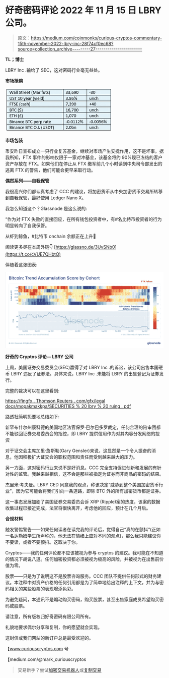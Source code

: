 # 好奇密码评论 2022 年 11 月 15 日 LBRY 公司。

> 原文：<https://medium.com/coinmonks/curious-cryptos-commentary-15th-november-2022-lbry-inc-28f74cf0ec68?source=collection_archive---------27----------------------->

**TL；博士**

LBRY Inc .输给了 SEC，这对密码行业毫无益处。

**市场抢购**

![](img/de2d898b5d2c8b50ded395107d4d79e1.png)

**市场包装**

币安昨日宣布成立一只行业复苏基金，继续对市场产生安抚作用，这不是坏事。据我所知，FTX 事件的影响仅限于一家对冲基金，该基金将约 90%现已冻结的客户资产存放在 FTX。如果他们在停止从 FTX 撤军前几个小时读到中央司令部发出的逃离 FTX 的警告，他们可能会更早采取行动。

**偶然系列——自我保管**

我很高兴你们都认真考虑了 CCC 的建议，将加密货币从中央加密货币交易所转移到自我保管，最好使用 Ledger Nano X。

我怎么知道这个？Glassnode 是这么说的:

“作为对 FTX 失败的直接回应，在所有钱包投资者中，有#名比特币投资者的行为明显转向了自我保管。

从虾到鲸鱼，#比特币 onchain 余额正在上升🔵

阅读更多尽在本周外链👇
[https://glassno.de/3UvSNb0](https://t.co/cVUE7QHbtQ)

伴随着这张图表:

![](img/cf1ec16778bdf13b2302d2f51f6e3c0d.png)

**好奇的 Cryptos 评论— LBRY 公司**

上周，美国证券交易委员会(SEC)赢得了对 LBRY Inc .的诉讼，该公司出售本国硬币 LBRY 违反了证券法。具体来说，LBRY Inc .未能将 LBRY 的出售登记为证券发行。

完整的裁决可以在这里看到:

[https://fingfx . Thomson Reuters . com/gfx/legal docs/mopakmakkpa/SECURITIES % 20 lbry % 20 ruing . pdf](https://fingfx.thomsonreuters.com/gfx/legaldocs/mopakmakkpa/SECURITIES%20LBRY%20ruling.pdf)

路透社简明扼要地总结如下:

新罕布什尔州康科德的美国地区法官保罗·巴尔巴多罗裁定，任何合理的陪审团都不能驳回证券交易委员会的指控，即 LBRY 提供信用作为对其内容分发网络的投资

对于证交会主席加里·詹斯勒(Gary Gensler)来说，这显然是一个令人振奋的消息，他因积极扩大证交会的职权范围和责任而受到越来越大的压力。

另一方面，这对密码行业来说不是好消息。CCC 完全支持促进创新和发展的有针对性的监管。我越来越相信，这不会是那些被指定为证券而非商品的密码的结果。

杰里米·考夫曼。LBRY CED 同意我的观点，称该决定“威胁到整个美国加密货币行业”，因为它可能会将我们引向一条道路，即除 BTC 外的所有加密货币都是证券。

这一事态发展加剧了美国证券交易委员会诉 XRP (Ripple)案的热度，该案的数据收集过程已接近完成，法官将很快离开，考虑他的回应，预计在几个月后。

**合规材料**

触发警惕警告——如果任何读者在读完我的评论后，觉得自己“真的在颤抖”(正如一名达勒姆学生所声称的，他无法在情绪上应对不同的观点)，那么我只能建议你不要读，或者不要颤抖。这取决于你。

Cryptos——我的任何评论都不应该被视为参与 cryptos 的建议。我可能在不知道的情况下胡说八道。任何加密投资都必须被视为极高的风险，并被视为在出售前价值为零。

股票——只是为了说明这不是股票咨询服务。CCC 团队不提供任何形式的财务建议。本注释中对资产价格的任何引用都是为了简单地给出注释的上下文，并为与密码相关的某些股票的表现增添色彩。

为避免疑问，本通讯不是煽动购买密码，购买股票，甚至出售家庭成员希望购买密码或股票。

请注意，所有版权归好奇密码有限公司所有。

礼貌地要求偶尔分享和复制，你的愿望就会实现。

这封信或我们网站的新订户总是最受欢迎的。

【www.curiouscryptos.com 号

【medium.com/@mark_curiouscryptos 

> 交易新手？尝试[加密交易机器人](/coinmonks/crypto-trading-bot-c2ffce8acb2a)或[复制交易](/coinmonks/top-10-crypto-copy-trading-platforms-for-beginners-d0c37c7d698c)